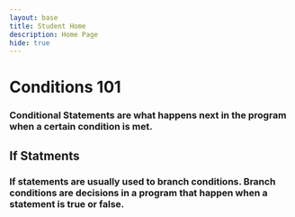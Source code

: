 ```yaml
---
layout: base
title: Student Home 
description: Home Page
hide: true
---
```



# Conditions 101 

### Conditional Statements are what happens next in the program when a certain condition is met. 

## If Statments

### If statements are usually used to branch conditions. Branch conditions are decisions in a program that happen when a statement is true or false.